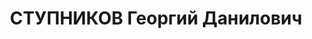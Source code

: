 ---
title: СТУПНИКОВ Георгий Данилович
description: "Род. в 1900, Воронежская обл., слоб. Буденная, украинец, обр.: высшее,\
  \ б/п. Проживал: Москва, Казарменный пер., д. 8а, кв. 5. Старший инженер 2-го отдела\
  \ 3-го Гл. управления Наркомата оборонной промышленности СССР. \n  Арестован 13.06.1937.\
  \ Обв. в участии в к.-р. террористической организации. Приговор: ВК ВС СССР, 31.10.1937\
  \ – ВМН. Расстрелян 01.11.1937, г.Москва. \n  Реабилитирован ВК ВС СССР 02.06.1956"
---